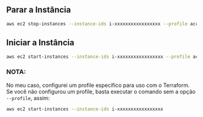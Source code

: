 ## Parar a Instância

```bash
aws ec2 stop-instances --instance-ids i-xxxxxxxxxxxxxxxxx --profile account_terraform
```

## Iniciar a Instância

```bash
aws ec2 start-instances --instance-ids i-xxxxxxxxxxxxxxxxx --profile account_terraform
```

### NOTA:  
No meu caso, configurei um profile específico para uso com o Terraform. Se você não configurou um profile, basta executar o comando sem a opção `--profile`, assim:

```bash
aws ec2 start-instances --instance-ids i-xxxxxxxxxxxxxxxxx
```





